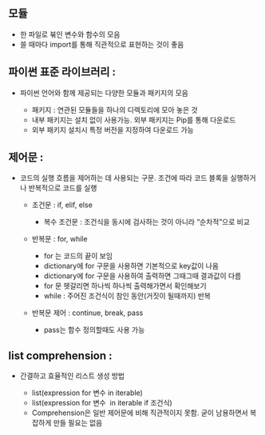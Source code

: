 ## 모듈

- 한 파일로 붂인 변수와 함수의 모음
- 쓸 때마다 import를 통해 직관적으로 표현하는 것이 좋음

  

## 파이썬 표준 라이브러리 : 
- 파이썬 언어와 함께 제공되는 다양한 모듈과 패키지의 모음

	- 패키지 : 연관된 모듈들을 하나의 디렉토리에 모아 놓은 것
	- 내부 패키지는 설치 없이 사용가능. 외부 패키지는 Pip를 통해 다운로드
	- 외부 패키지 설치시 특정 버전을 지정하여 다운로드 가능

##  제어문 : 
- 코드의 실행 흐름을 제어하는 데 사용되는 구문. 조건에 따라 코드 블록을 실행하거나 반복적으로 코드를 실행

	- 조건문 : if, elif, else
		- 복수 조건문 : 조건식을 동시에 검사하는 것이 아니라 “순차적”으로 비교
	
	- 반복문 : for, while
		- for 는 코드의 끝이 보임
		- dictionary에 for 구문을 사용하면 기본적으로 key값이 나옴
		- dictionary에 for 구문을 사용하여 출력하면 그때그때 결과값이 다름
		- for 문 헷갈리면 하나씩 하나씩 출력해가면서 확인해보기
		- while : 주어진 조건식이 참인 동안(거짓이 될때까지) 반복

	- 반복문 제어 : continue, break, pass
		- pass는 함수 정의할때도 사용 가능

## list comprehension : 
- 간결하고 효율적인 리스트 생성 방법

	- list(expression for 변수 in iterable)
	- list(expression for 변수  in iterable if 조건식)
	- Comprehension은 일반 제어문에 비해 직관적이지 못함. 굳이 남용하면서 복잡하게 만들 필요는 없음